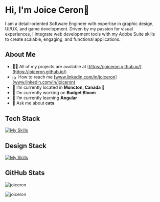 <h1 align="start">Hi, I'm Joice Ceron🌸</h1>
<p align="start">I am a detail-oriented Software Engineer with expertise in graphic design, UI/UX, and game development. Driven by my passion for visual experiences, I integrate web development tools with my Adobe Suite skills to create scalable, engaging, and functional applications.</p>

<h2>About Me</h2>

- 👨‍💻 All of my projects are available at [https://joiceron.github.io/](https://joiceron.github.io/)
- <a href="https://linkedin.com/in/joiceron" target="blank"><img align="center" src="https://raw.githubusercontent.com/rahuldkjain/github-profile-readme-generator/master/src/images/icons/Social/linked-in-alt.svg" alt="joiceron" height="15" width="15" /></a>  How to reach me [www.linkedin.com/in/joiceron](www.linkedin.com/in/joiceron) 
- 📍 I’m currently located in **Moncton, Canada** 🍁
- 🔭 I’m currently working on **Budget Bloom**
- 🌱 I’m currently learning **Angular**
- 💬 Ask me about **cats**

<h2>Tech Stack</h2>

[![My Skills](https://skillicons.dev/icons?i=js,html,css,cpp,c,java,mysql,nodejs,py,react,unity,npm,postman,sass,regex,visualstudio,vscode,express,heroku,netlife)](https://skillicons.dev)

<h2>Design Stack</h2>

[![My Skills](https://skillicons.dev/icons?i=ai,ps,pr,blender,figma )](https://skillicons.dev)


<h2>GitHub Stats</h2>

<p><img align="center" src="https://github-readme-streak-stats.herokuapp.com/?user=joiceron&" alt="joiceron" /></p>

<p><img align="center" src="https://github-readme-stats.vercel.app/api/top-langs?username=joiceron&show_icons=true&locale=en&layout=compact" alt="joiceron" /></p>


